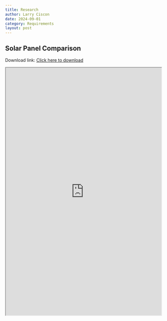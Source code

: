 ```yaml
---
title: Research
author: Larry Ciscon
date: 2024-09-01
category: Requirements
layout: post
---
```


## Solar Panel Comparison 

Download link: <a href="https://lciscon.github.io/MartianRoadtrip/assets/data/MRTPanelComparisonV1.xlsx" download="MRTPanelComparisonV1.xlsx">Click here to download</a>

<iframe id="myiframe" src="https://docs.google.com/spreadsheets/d/1M5IJVRTROWh_3QEKrtYobHRLmliWI0lsE_ikpGsXghs/pubhtml?widget=true&amp;headers=false"></iframe>
<style>
   #myiframe {
      width: 100%;
      height: 800px;
   }
</style>




